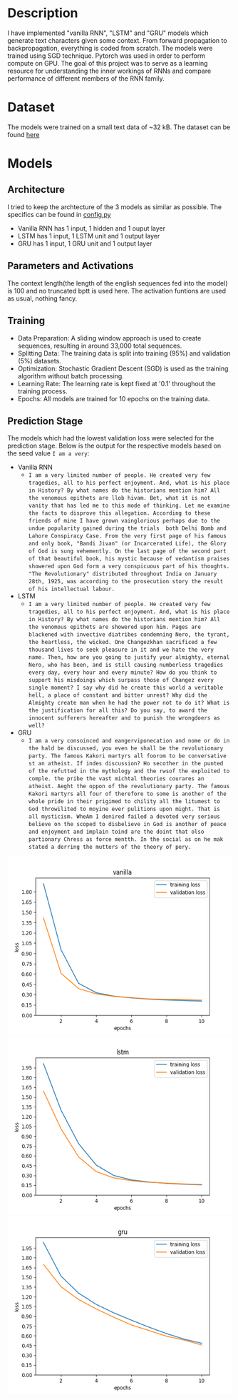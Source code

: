 # Description
I have implemented "vanilla RNN", "LSTM" and "GRU" models which generate text characters given some
context. From forward propagation to backpropagation, everything is coded from scratch. The models were
trained using SGD technique. Pytorch was used in order to perform compute on GPU. The goal of this project
was to serve as a learning resource for understanding the inner workings of RNNs and compare performance
of different members of the RNN family.

# Dataset
The models were trained on a small text data of ~32 kB. The dataset can be found [here](https://www.marxists.org/archive/bhagat-singh/1930/10/05.htm)

# Models
## Architecture
I tried to keep the archtecture of the 3 models as similar as possible. The specifics can be found in [config.py](https://github.com/suprasauce/RNN/blob/main/config.py)
* Vanilla RNN has 1 input, 1 hidden and 1 ouput layer
* LSTM has 1 input, 1 LSTM unit and 1 output layer
* GRU has 1 input, 1 GRU unit and 1 output layer

## Parameters and Activations
The context length(the length of the english sequences fed into the model) is 100 and no truncated bptt is used here. The activation funtions are used as usual, nothing fancy.

## Training
* Data Preparation: A sliding window approach is used to create sequences, resulting in around 33,000 total sequences.
* Splitting Data: The training data is split into training (95%) and validation (5%) datasets.
* Optimization: Stochastic Gradient Descent (SGD) is used as the training algorithm without batch processing.
* Learning Rate: The learning rate is kept fixed at '0.1' throughout the training process.
* Epochs: All models are trained for 10 epochs on the training data.

## Prediction Stage
The models which had the lowest validation loss were selected for the prediction stage. Below is the output for the respective models based on the seed value ```I am a very```:
* Vanilla RNN
  * ```I am a very limited number of people. He created very few tragedies, all to his perfect enjoyment. And, what is his place in History? By what names do the historians mention him? All the venomous epithets are llob hivam. Bet, what it is not vanity that has led me to this mode of thinking. Let me examine the facts to disprove this allegation. According to these friends of mine I have grown vainglorious perhaps due to the undue popularity gained during the trials  both Delhi Bomb and Lahore Conspiracy Case. From the very first page of his famous and only book, "Bandi Jivan" (or Incarcerated Life), the Glory of God is sung vehemently. On the last page of the second part of that beautiful book, his mystic because of vedantism praises showered upon God form a very conspicuous part of his thoughts. "The Revolutionary" distributed throughout India on January 28th, 1925, was according to the prosecution story the result of his intellectual labour.```
* LSTM
  * ```I am a very limited number of people. He created very few tragedies, all to his perfect enjoyment. And, what is his place in History? By what names do the historians mention him? All the venomous epithets are showered upon him. Pages are blackened with invective diatribes condemning Nero, the tyrant, the heartless, the wicked. One Changezkhan sacrificed a few thousand lives to seek pleasure in it and we hate the very name. Then, how are you going to justify your almighty, eternal Nero, who has been, and is still causing numberless tragedies every day, every hour and every minute? How do you think to support his misdoings which surpass those of Changez every single moment? I say why did he create this world a veritable hell, a place of constant and bitter unrest? Why did the Almighty create man when he had the power not to do it? What is the justification for all this? Do you say, to award the innocent sufferers hereafter and to punish the wrongdoers as well?```
* GRU
  * ```I am a very consoinced and eangerviponecation and nome or do in the hald be discussed, you even he shall be the revolutionary party. The famous Kakori martyrs all foorom to be conversative st an atheist. If indes discussion? Ho secother in the punted of the refutted in the mythology and the rwsof the exploited to comple. the pribe the vast michtal theories courares an atheist. Aeght the oppon of the revolutionary party. The famous Kakori martyrs all four of therefore to some is another of the whole pride in their prigimed to chility all the litumest to God throwilited to moyine ever pulitions upon might. That is all mysticism. WheAm I denired failed a devoted very serious believe on the scoped to disbelieve in God is another of peace and enjoyment and implain toind are the doint that olso partionary Chress as force mentth. In the social as on he mak stated a derring the mutters of the theory of pery.```

<img src="https://github.com/suprasauce/RNN/blob/main/plots/vanilla.png" height="400" width="512">
<img src="https://github.com/suprasauce/RNN/blob/main/plots/lstm.png" height="400" width="512">
<img src="https://github.com/suprasauce/RNN/blob/main/plots/gru.png" height="400" width="512">
